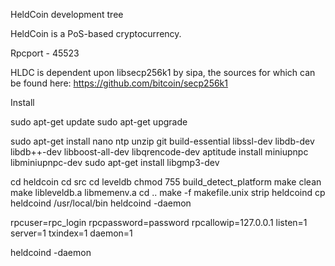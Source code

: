 
HeldCoin development tree

HeldCoin is a PoS-based cryptocurrency.

Rpcport - 45523

HLDC is dependent upon libsecp256k1 by sipa, the sources for which can be found here:
https://github.com/bitcoin/secp256k1

Install

sudo apt-get update
sudo apt-get upgrade 


sudo apt-get install nano ntp unzip git build-essential libssl-dev libdb-dev libdb++-dev libboost-all-dev libqrencode-dev 
aptitude install miniupnpc libminiupnpc-dev
sudo apt-get install libgmp3-dev

cd heldcoin
cd src
cd leveldb
chmod 755 build_detect_platform
make clean
make libleveldb.a libmemenv.a
cd ..
make -f makefile.unix
strip heldcoind
cp heldcoind /usr/local/bin
heldcoind -daemon


rpcuser=rpc_login
rpcpassword=password
rpcallowip=127.0.0.1
listen=1
server=1
txindex=1
daemon=1

heldcoind -daemon
